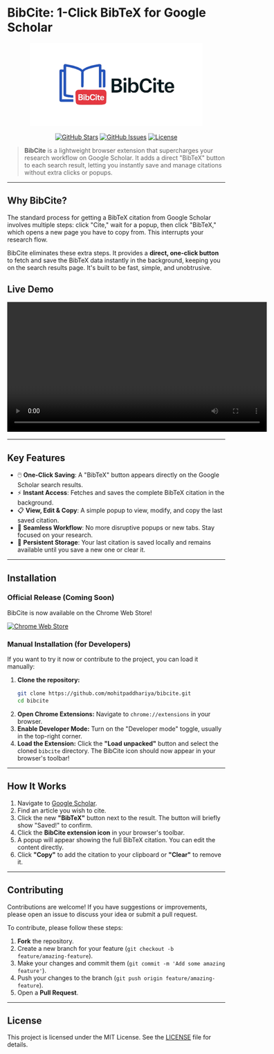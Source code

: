 # **BibCite: 1-Click BibTeX for Google Scholar**

<p align="center">
  <a href="#"><img src="images/banner-alt.jpg" alt="BibCite Logo" width="400"/></a>
</p>

<p align="center">
    <a href="https://github.com/mohitpaddhariya/bibcite/stargazers"><img src="https://img.shields.io/github/stars/mohitpaddhariya/bibcite?style=social" alt="GitHub Stars"></a>
    <a href="https://github.com/mohitpaddhariya/bibcite/issues"><img src="https://img.shields.io/github/issues/mohitpaddhariya/bibcite" alt="GitHub Issues"></a>
    <a href="https://github.com/mohitpaddhariya/bibcite/blob/main/LICENSE"><img src="https://img.shields.io/github/license/mohitpaddhariya/bibcite" alt="License"></a>
</p>

> **BibCite** is a lightweight browser extension that supercharges your research workflow on Google Scholar. It adds a direct "BibTeX" button to each search result, letting you instantly save and manage citations without extra clicks or popups.

---

## **Why BibCite?**

The standard process for getting a BibTeX citation from Google Scholar involves multiple steps: click "Cite," wait for a popup, then click "BibTeX," which opens a new page you have to copy from. This interrupts your research flow.

BibCite eliminates these extra steps. It provides a **direct, one-click button** to fetch and save the BibTeX data instantly in the background, keeping you on the search results page. It's built to be fast, simple, and unobtrusive.

## **Live Demo**

<video src="./BibCite-introduction.mp4" controls width="600" alt="BibCite Demo Video"></video>

---

## **Key Features**

* 🖱️ **One-Click Saving**: A "BibTeX" button appears directly on the Google Scholar search results.
* ⚡ **Instant Access**: Fetches and saves the complete BibTeX citation in the background.
* 📋 **View, Edit & Copy**: A simple popup to view, modify, and copy the last saved citation.
* 🌊 **Seamless Workflow**: No more disruptive popups or new tabs. Stay focused on your research.
* 💾 **Persistent Storage**: Your last citation is saved locally and remains available until you save a new one or clear it.

---

## **Installation**

### **Official Release (Coming Soon)**


BibCite is now available on the Chrome Web Store!

<p>
  <a href="hthttps://chromewebstore.google.com/detail/bibcite-1-click-bibtex-fo/ilgndeefmbeoeladbjfjaifbelcdkbah" target="_blank">
    <img src="https://img.shields.io/badge/Available_on-Chrome_Web_Store-brightgreen?style=for-the-badge&logo=google-chrome&logoColor=white" alt="Chrome Web Store"/>
  </a>
</p>

### **Manual Installation (for Developers)**

If you want to try it now or contribute to the project, you can load it manually:

1.  **Clone the repository:**
    ```bash
    git clone https://github.com/mohitpaddhariya/bibcite.git
    cd bibcite
    ```
2.  **Open Chrome Extensions:**
    Navigate to `chrome://extensions` in your browser.
3.  **Enable Developer Mode:**
    Turn on the "Developer mode" toggle, usually in the top-right corner.
4.  **Load the Extension:**
    Click the **"Load unpacked"** button and select the cloned `bibcite` directory. The BibCite icon should now appear in your browser's toolbar!

---

## **How It Works**

1.  Navigate to [Google Scholar](https://scholar.google.com/).
2.  Find an article you wish to cite.
3.  Click the new **"BibTeX"** button next to the result. The button will briefly show "Saved!" to confirm.
4.  Click the **BibCite extension icon** in your browser's toolbar.
5.  A popup will appear showing the full BibTeX citation. You can edit the content directly.
6.  Click **"Copy"** to add the citation to your clipboard or **"Clear"** to remove it.

---

## **Contributing**

Contributions are welcome! If you have suggestions or improvements, please open an issue to discuss your idea or submit a pull request.

To contribute, please follow these steps:

1.  **Fork** the repository.
2.  Create a new branch for your feature (`git checkout -b feature/amazing-feature`).
3.  Make your changes and commit them (`git commit -m 'Add some amazing feature'`).
4.  Push your changes to the branch (`git push origin feature/amazing-feature`).
5.  Open a **Pull Request**.

---

## **License**

This project is licensed under the MIT License. See the [LICENSE](LICENSE) file for details.